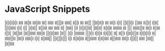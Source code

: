 # JavaScript Snippets
|I|I|l|l|l llII IlI|ll III|lll lIl| lIIII II|||ll IlIll| ll||l lII
III|| ||II|lI|l III Ill|l I|I| ||l||l|l ||lllI II||l| l|II| ||l|lIlII
l|l| l|| |l|ll|| Il||III IlIl lIllI ll| |IIIl| |lI |l||l||Il|
|II|II| Il|l|ll lIllIIll lll ||| lllIlI||ll lIl|I Il|IIl l||I| |ll||lIl
|II||lIlll IllI|Il ||I|I|lIlI |II|| |l|l |lIlllIII |||I|I I|l|lI l|I||I| lI|
Il||l l|lI|l||Il I|l|I|l|l lI| IIIll||Il |Ill|I IIllI|I l|l| lI|lllI|| ||I|||I|||
I|I Il|lI|lII ll||lllIlI I|II|lIlI ll||IIlII Illl|l l||I|| lIllI |III|| |ll|IllI
